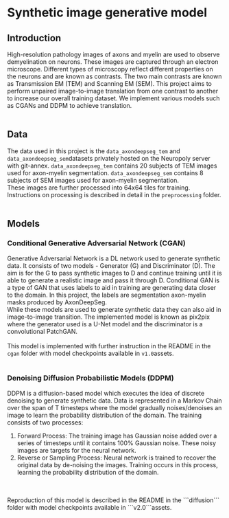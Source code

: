# Synthetic image generative model
## Introduction
High-resolution pathology images of axons and myelin are used to observe demyelination on neurons. These images are captured through an electron microscope. Different types of microscopy reflect different properties on the neurons and are known as contrasts. The two main contrasts are known as Transmission EM (TEM) and Scanning EM (SEM). This project aims to perform unpaired image-to-image translation from one contrast to another to increase our overall training dataset. We implement various models such as CGANs and DDPM to achieve translation.
</br>
</br>
## Data
The data used in this project is the ```data_axondeepseg_tem``` and ```data_axondeepseg_sem```datasets privately hosted on the Neuropoly server with git-annex. ```data_axondeepseg_tem``` contains 20 subjects of TEM images used for axon-myelin segmentation. ```data_axondeepseg_sem``` contains 8 subjects of SEM images used for axon-myelin segmentation.
</br>
These images are further processed into 64x64 tiles for training. Instructions on processing is described in detail in the `preprocessing` folder. 
</br>
</br>
## Models
### Conditional Generative Adversarial Network (CGAN)
Generative Adversarial Network is a DL network used to generate synthetic data. It consists of two models - Generator (G) and Discriminator (D). The aim is for the G to pass synthetic images to D and continue training until it is able to generate a realistic image and pass it through D. 
Conditional GAN is a type of GAN that uses labels to aid in training are generating data closer to the domain. In this project, the labels are segmentation axon-myelin masks produced by AxonDeepSeg. 
</br>
While these models are used to generate synthetic data they can also aid in image-to-image transition. The implemented model is known as pix2pix where the generator used is a U-Net model and the discriminator is a convolutional PatchGAN. 
</br>
</br>
This model is implemented with further instruction in the README in the ```cgan``` folder with model checkpoints available in ```v1.0```assets.
</br>
</br>
### Denoising Diffusion Probabilistic Models (DDPM)
DDPM is a diffusion-based model which executes the idea of discrete denoising to generate synthetic data. Data is represented in a Markov Chain over the span of T timesteps where the model gradually noises/denoises an image to learn the probability distribution of the domain. The training consists of two processes:
</br>
1. Forward Process: The training image has Gaussian noise added over a series of timesteps until it contains 100% Gaussian noise. These noisy images are targets for the neural network. </br>
2. Reverse or Sampling Process: Neural network is trained to  recover the original data by de-noising the images. Training occurs in this process, learning the probability distribution of the domain.
</br>
</br>
Reproduction of this model is described in the README in the ```diffusion``` folder with model checkpoints available in ```v2.0```assets.
